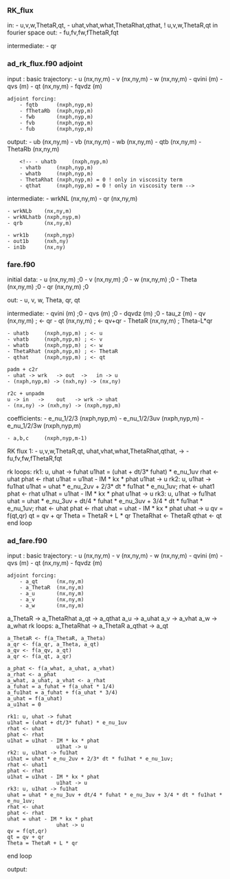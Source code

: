 ### RK_flux
in:
    - u,v,w,ThetaR,qt, 
    - uhat,vhat,what,ThetaRhat,qthat,  ! u,v,w,ThetaR,qt in fourier space
out:
    - fu,fv,fw,fThetaR,fqt

intermediate:
    - qr

### ad_rk_flux.f90 adjoint
input : 
    basic trajectory:
        - u     (nx,ny,m)
        - v     (nx,ny,m)
        - w     (nx,ny,m)
        - qvini (m)
        - qvs   (m)
        - qt    (nx,ny,m)
        - fqvdz (m)
    
    adjoint forcing:
        - fqtb      (nxph,nyp,m)
        - fThetaRb  (nxph,nyp,m)
        - fwb       (nxph,nyp,m)
        - fvb       (nxph,nyp,m)
        - fub       (nxph,nyp,m)

output:
        - ub    (nx,ny,m) 
        - vb    (nx,ny,m) 
        - wb    (nx,ny,m) 
        - qtb   (nx,ny,m) 
        - ThetaRb   (nx,ny,m) 

        <!-- - uhatb     (nxph,nyp,m) 
        - vhatb     (nxph,nyp,m) 
        - whatb     (nxph,nyp,m) 
        - ThetaRhat (nxph,nyp,m) = 0 ! only in viscosity term
        - qthat     (nxph,nyp,m) = 0 ! only in viscosity term -->



intermediate:
    - wrkNL     (nx,ny,m)
    - qr        (nx,ny,m)

    - wrkNLb    (nx,ny,m)
    - wrkNLhatb (nxph,nyp,m)
    - qrb       (nx,ny,m)    
    
    - wrk1b     (nxph,nyp)
    - out1b     (nxh,ny)
    - in1b      (nx,ny)

### fare.f90
initial data:
    - u     (nx,ny,m) ;0
    - v     (nx,ny,m) ;0
    - w     (nx,ny,m) ;0
    - Theta (nx,ny,m) ;0
    - qr    (nx,ny,m) ;0

out:
    - u, v, w, Theta, qr, qt

intermediate:
    - qvini (m)       ;0
    - qvs   (m)       ;0
    - dqvdz (m)       ;0
    - tau_z (m)
    - qv    (nx,ny,m) ; <- qr
    - qt    (nx,ny,m) ; <- qv+qr
    - ThetaR (nx,ny,m) ; Theta-L*qr

    - uhatb     (nxph,nyp,m) ; <- u 
    - vhatb     (nxph,nyp,m) ; <- v 
    - whatb     (nxph,nyp,m) ; <- w  
    - ThetaRhat (nxph,nyp,m) ; <- ThetaR 
    - qthat     (nxph,nyp,m) ; <- qt

    padm + c2r
    - uhat -> wrk   -> out  ->   in -> u 
    - (nxph,nyp,m) -> (nxh,ny) -> (nx,ny)

    r2c + unpadm
    u -> in   ->    out   -> wrk -> uhat
    - (nx,ny) -> (nxh,ny) -> (nxph,nyp,m)

coefficients:
    - e_nu_1/2/3    (nxph,nyp,m)
    - e_nu_1/2/3uv  (nxph,nyp,m)
    - e_nu_1/2/3w   (nxph,nyp,m)

    - a,b,c     (nxph,nyp,m-1)

RK flux 1:
    - u,v,w,ThetaR,qt, uhat,vhat,what,ThetaRhat,qthat, 
    ->  - fu,fv,fw,fThetaR,fqt

rk loops: 
    rk1: u, uhat -> fuhat
    u1hat = (uhat + dt/3* fuhat) * e_nu_1uv
    rhat <- uhat
    phat <- rhat
    u1hat = u1hat - IM * kx * phat
                    u1hat -> u
    rk2: u, u1hat -> fu1hat
    u1hat = uhat * e_nu_2uv + 2/3* dt * fu1hat * e_nu_1uv;
    rhat <- uhat1
    phat <- rhat
    u1hat = u1hat - IM * kx * phat
                    u1hat -> u
    rk3: u, u1hat -> fu1hat
    uhat = uhat * e_nu_3uv + dt/4 * fuhat * e_nu_3uv + 3/4 * dt * fu1hat * e_nu_1uv;
    rhat <- uhat
    phat <- rhat
    uhat = uhat - IM * kx * phat
                    uhat -> u
    qv = f(qt,qr)
    qt = qv + qr
    Theta = ThetaR + L * qr
    ThetaRhat <- ThetaR
    qthat <- qt
end loop

### ad_fare.f90
input : 
    basic trajectory:
        - u     (nx,ny,m)
        - v     (nx,ny,m)
        - w     (nx,ny,m)
        - qvini (m)
        - qvs   (m)
        - qt    (nx,ny,m)
        - fqvdz (m)
    
    adjoint forcing:
        - a_qt      (nx,ny,m)
        - a_ThetaR  (nx,ny,m)
        - a_u       (nx,ny,m)
        - a_v       (nx,ny,m)
        - a_w       (nx,ny,m)

a_ThetaR -> a_ThetaRhat
a_qt -> a_qthat
a_u -> a_uhat
a_v -> a_vhat
a_w -> a_what
rk loops: 
    a_ThetaRhat -> a_ThetaR
    a_qthat -> a_qt

    a_ThetaR <- f(a_ThetaR, a_Theta)
    a_qr <- f(a_qr, a_Theta, a_qt) 
    a_qv <- f(a_qv, a_qt)
    a_qr <- f(a_qt, a_qr) 

    a_phat <- f(a_what, a_uhat, a_vhat)
    a_rhat <- a_phat
    a_what, a_uhat, a_vhat <- a_rhat
    a_fuhat = a_fuhat + f(a_uhat * 1/4)
    a_fu1hat = a_fuhat + f(a_uhat * 3/4)
    a_uhat = f(a_uhat)
    a_u1hat = 0

    rk1: u, uhat -> fuhat
    u1hat = (uhat + dt/3* fuhat) * e_nu_1uv
    rhat <- uhat
    phat <- rhat
    u1hat = u1hat - IM * kx * phat
                    u1hat -> u
    rk2: u, u1hat -> fu1hat
    u1hat = uhat * e_nu_2uv + 2/3* dt * fu1hat * e_nu_1uv;
    rhat <- uhat1
    phat <- rhat
    u1hat = u1hat - IM * kx * phat
                    u1hat -> u
    rk3: u, u1hat -> fu1hat
    uhat = uhat * e_nu_3uv + dt/4 * fuhat * e_nu_3uv + 3/4 * dt * fu1hat * e_nu_1uv;
    rhat <- uhat
    phat <- rhat
    uhat = uhat - IM * kx * phat
                    uhat -> u
    qv = f(qt,qr)
    qt = qv + qr
    Theta = ThetaR + L * qr
    
end loop

output: